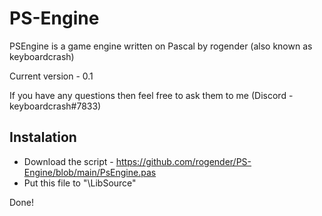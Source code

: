# PS-Engine
PSEngine is a game engine written on Pascal by rogender (also known as keyboardcrash)

Current version - 0.1

If you have any questions then feel free to ask them to me (Discord - keyboardcrash#7833)

## Instalation
- Download the script - https://github.com/rogender/PS-Engine/blob/main/PsEngine.pas
- Put this file to "<PascalABCNet root folder>\LibSource"

Done!
